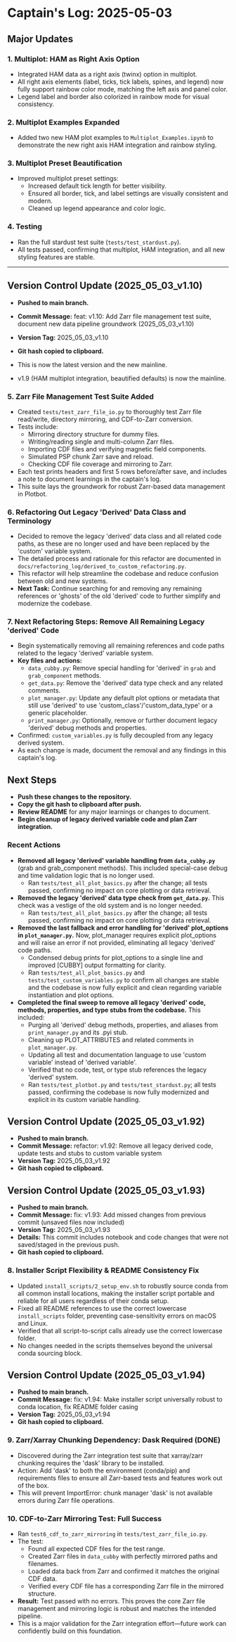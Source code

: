 # Captain's Log: 2025-05-03

## Major Updates

### 1. Multiplot: HAM as Right Axis Option
- Integrated HAM data as a right axis (twinx) option in multiplot.
- All right axis elements (label, ticks, tick labels, spines, and legend) now fully support rainbow color mode, matching the left axis and panel color.
- Legend label and border also colorized in rainbow mode for visual consistency.

### 2. Multiplot Examples Expanded
- Added two new HAM plot examples to `Multiplot_Examples.ipynb` to demonstrate the new right axis HAM integration and rainbow styling.

### 3. Multiplot Preset Beautification
- Improved multiplot preset settings:
    - Increased default tick length for better visibility.
    - Ensured all border, tick, and label settings are visually consistent and modern.
    - Cleaned up legend appearance and color logic.

### 4. Testing
- Ran the full stardust test suite (`tests/test_stardust.py`).
- All tests passed, confirming that multiplot, HAM integration, and all new styling features are stable.

---

## Version Control Update (2025_05_03_v1.10)
- **Pushed to main branch.**
- **Commit Message:** feat: v1.10: Add Zarr file management test suite, document new data pipeline groundwork (2025_05_03_v1.10)
- **Version Tag:** 2025_05_03_v1.10
- **Git hash copied to clipboard.**
- This is now the latest version and the new mainline.

- v1.9 (HAM multiplot integration, beautified defaults) is now the mainline. 

### 5. Zarr File Management Test Suite Added
- Created `tests/test_zarr_file_io.py` to thoroughly test Zarr file read/write, directory mirroring, and CDF-to-Zarr conversion.
- Tests include:
    - Mirroring directory structure for dummy files.
    - Writing/reading single and multi-column Zarr files.
    - Importing CDF files and verifying magnetic field components.
    - Simulated PSP chunk Zarr save and reload.
    - Checking CDF file coverage and mirroring to Zarr.
- Each test prints headers and first 5 rows before/after save, and includes a note to document learnings in the captain's log.
- This suite lays the groundwork for robust Zarr-based data management in Plotbot.

### 6. Refactoring Out Legacy 'Derived' Data Class and Terminology
- Decided to remove the legacy 'derived' data class and all related code paths, as these are no longer used and have been replaced by the 'custom' variable system.
- The detailed process and rationale for this refactor are documented in `docs/refactoring_log/derived_to_custom_refactoring.py`.
- This refactor will help streamline the codebase and reduce confusion between old and new systems.
- **Next Task:** Continue searching for and removing any remaining references or 'ghosts' of the old 'derived' code to further simplify and modernize the codebase.

### 7. Next Refactoring Steps: Remove All Remaining Legacy 'derived' Code
- Begin systematically removing all remaining references and code paths related to the legacy 'derived' variable system.
- **Key files and actions:**
    - `data_cubby.py`: Remove special handling for 'derived' in `grab` and `grab_component` methods.
    - `get_data.py`: Remove the 'derived' data type check and any related comments.
    - `plot_manager.py`: Update any default plot options or metadata that still use 'derived' to use 'custom_class'/'custom_data_type' or a generic placeholder.
    - `print_manager.py`: Optionally, remove or further document legacy 'derived' debug methods and properties.
- Confirmed: `custom_variables.py` is fully decoupled from any legacy derived system.
- As each change is made, document the removal and any findings in this captain's log.

## Next Steps
- **Push these changes to the repository.**
- **Copy the git hash to clipboard after push.**
- **Review README** for any major learnings or changes to document.
- **Begin cleanup of legacy derived variable code and plan Zarr integration.**

### Recent Actions
- **Removed all legacy 'derived' variable handling from `data_cubby.py`** (grab and grab_component methods). This included special-case debug and time validation logic that is no longer used.
    - Ran `tests/test_all_plot_basics.py` after the change; all tests passed, confirming no impact on core plotting or data retrieval.
- **Removed the legacy 'derived' data type check from `get_data.py`.** This check was a vestige of the old system and is no longer needed.
    - Ran `tests/test_all_plot_basics.py` after the change; all tests passed, confirming no impact on core plotting or data retrieval.
- **Removed the last fallback and error handling for 'derived' plot_options in `plot_manager.py`.** Now, plot_manager requires explicit plot_options and will raise an error if not provided, eliminating all legacy 'derived' code paths.
    - Condensed debug prints for plot_options to a single line and improved [CUBBY] output formatting for clarity.
    - Ran `tests/test_all_plot_basics.py` and `tests/test_custom_variables.py` to confirm all changes are stable and the codebase is now fully explicit and clean regarding variable instantiation and plot options.
- **Completed the final sweep to remove all legacy 'derived' code, methods, properties, and type stubs from the codebase.** This included:
    - Purging all 'derived' debug methods, properties, and aliases from `print_manager.py` and its .pyi stub.
    - Cleaning up PLOT_ATTRIBUTES and related comments in `plot_manager.py`.
    - Updating all test and documentation language to use 'custom variable' instead of 'derived variable'.
    - Verified that no code, test, or type stub references the legacy 'derived' system.
    - Ran `tests/test_plotbot.py` and `tests/test_stardust.py`; all tests passed, confirming the codebase is now fully modernized and explicit in its custom variable handling.

## Version Control Update (2025_05_03_v1.92)
- **Pushed to main branch.**
- **Commit Message:** refactor: v1.92: Remove all legacy derived code, update tests and stubs to custom variable system
- **Version Tag:** 2025_05_03_v1.92
- **Git hash copied to clipboard.**

## Version Control Update (2025_05_03_v1.93)
- **Pushed to main branch.**
- **Commit Message:** fix: v1.93: Add missed changes from previous commit (unsaved files now included)
- **Version Tag:** 2025_05_03_v1.93
- **Details:** This commit includes notebook and code changes that were not saved/staged in the previous push.
- **Git hash copied to clipboard.**

### 8. Installer Script Flexibility & README Consistency Fix
- Updated `install_scripts/2_setup_env.sh` to robustly source conda from all common install locations, making the installer script portable and reliable for all users regardless of their conda setup.
- Fixed all README references to use the correct lowercase `install_scripts` folder, preventing case-sensitivity errors on macOS and Linux.
- Verified that all script-to-script calls already use the correct lowercase folder.
- No changes needed in the scripts themselves beyond the universal conda sourcing block.

## Version Control Update (2025_05_03_v1.94)
- **Pushed to main branch.**
- **Commit Message:** fix: v1.94: Make installer script universally robust to conda location, fix README folder casing
- **Version Tag:** 2025_05_03_v1.94
- **Git hash copied to clipboard.** 

### 9. Zarr/Xarray Chunking Dependency: Dask Required (DONE)
- Discovered during the Zarr integration test suite that xarray/zarr chunking requires the 'dask' library to be installed.
- Action: Add 'dask' to both the environment (conda/pip) and requirements files to ensure all Zarr-based tests and features work out of the box.
- This will prevent ImportError: chunk manager 'dask' is not available errors during Zarr file operations. 

### 10. CDF-to-Zarr Mirroring Test: Full Success
- Ran `test6_cdf_to_zarr_mirroring` in `tests/test_zarr_file_io.py`.
- The test:
    - Found all expected CDF files for the test range.
    - Created Zarr files in `data_cubby` with perfectly mirrored paths and filenames.
    - Loaded data back from Zarr and confirmed it matches the original CDF data.
    - Verified every CDF file has a corresponding Zarr file in the mirrored structure.
- **Result:** Test passed with no errors. This proves the core Zarr file management and mirroring logic is robust and matches the intended pipeline.
- This is a major validation for the Zarr integration effort—future work can confidently build on this foundation. 